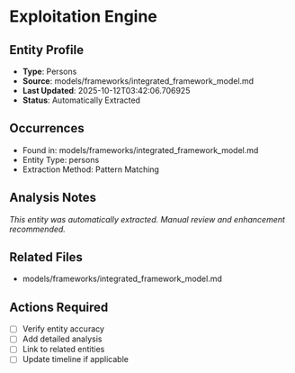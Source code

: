# Exploitation Engine

## Entity Profile
- **Type**: Persons
- **Source**: models/frameworks/integrated_framework_model.md
- **Last Updated**: 2025-10-12T03:42:06.706925
- **Status**: Automatically Extracted

## Occurrences
- Found in: models/frameworks/integrated_framework_model.md
- Entity Type: persons
- Extraction Method: Pattern Matching

## Analysis Notes
*This entity was automatically extracted. Manual review and enhancement recommended.*

## Related Files
- models/frameworks/integrated_framework_model.md

## Actions Required
- [ ] Verify entity accuracy
- [ ] Add detailed analysis
- [ ] Link to related entities
- [ ] Update timeline if applicable
